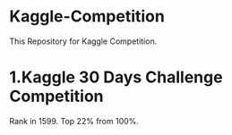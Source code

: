 # Kaggle-Competition
This Repository for Kaggle Competition.
# 1.Kaggle 30 Days Challenge Competition
Rank in 1599. Top 22% from 100%.
